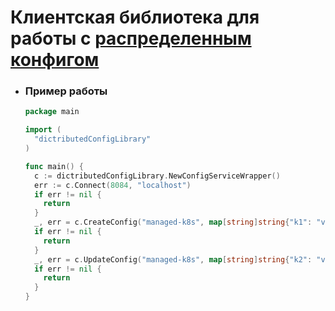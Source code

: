 # Клиентская библиотека для работы с [распределенным конфигом](https://github.com/AndreyTamplon/DistributedConfig)

- ### Пример работы
  
  ```go
  package main
  
  import (
    "dictributedConfigLibrary"
  )
  
  func main() {
    c := dictributedConfigLibrary.NewConfigServiceWrapper()
    err := c.Connect(8084, "localhost")
    if err != nil {
      return
    }
    _, err = c.CreateConfig("managed-k8s", map[string]string{"k1": "v1"})
    if err != nil {
      return
    }
    _, err = c.UpdateConfig("managed-k8s", map[string]string{"k2": "v2"})
    if err != nil {
      return
    }
  }
  ```
